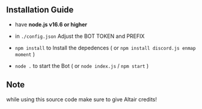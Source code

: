 ## Installation Guide 

- have **node.js v16.6 or higher**

- in `./config.json` Adjust the BOT TOKEN and PREFIX

- `npm install` to Install the depedences ( or `npm install discord.js enmap moment` )

- `node .` to start the Bot ( or `node index.js` / `npm start` )

## Note

while using this source code make sure to give Altair credits!
